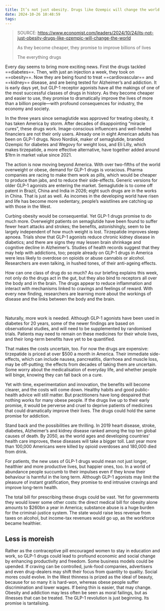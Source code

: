 ```yaml
---
title: It’s not just obesity. Drugs like Ozempic will change the world
date: 2024-10-26 10:48:59
tags:
---
```


> SOURCE: <https://www.economist.com/leaders/2024/10/24/its-not-just-obesity-drugs-like-ozempic-will-change-the-world>
>
> As they become cheaper, they promise to improve billions of lives
>
> The everything drugs

Every day seems to bring more exciting news. First the drugs tackled ==diabetes==. Then, with just an injection a week, they took on ==obesity==. Now they are being found to treat ==cardiovascular== and ==kidney== disease, and are being tested for Alzheimer’s and addiction. It is early days yet, but GLP-1 receptor agonists have all the makings of one of the most successful classes of drugs in history. As they become cheaper and easier to use, they promise to dramatically improve the lives of more than a billion people—with profound consequences for industry, the economy and society.

In the three years since semaglutide was approved for treating obesity, it has taken America by storm. After decades of disappointing “miracle cures”, these drugs work. Image-conscious influencers and well-heeled financiers are not their only users. Already one in eight American adults has been on GLP-1 drugs. Novo Nordisk, maker of semaglutide, branded Ozempic for diabetes and Wegovy for weight loss, and Eli Lilly, which makes tirzepatide, a more effective alternative, have together added around $1trn in market value since 2021.

The action is now moving beyond America. With over two-fifths of the world overweight or obese, demand for GLP-1 drugs is voracious. Pharma companies are racing to make them work as pills, which would be cheaper to produce than jabs, and to reduce their side-effects. Generic versions for older GLP-1 agonists are entering the market. Semaglutide is to come off patent in Brazil, China and India in 2026; eight such drugs are in the works in China. That is just as well. As incomes in the developing world have risen and life has become more sedentary, people’s waistlines are catching up with those in the West.

Curbing obesity would be consequential. Yet GLP-1 drugs promise to do much more. Overweight patients on semaglutide have been found to suffer fewer heart attacks and strokes; the benefits, astonishingly, seem to be largely independent of how much weight is lost. Tirzepatide improves sleep apnoea. Trials show that GLP-1 agonists reduce chronic kidney disease in diabetics; and there are signs they may lessen brain shrinkage and cognitive decline in Alzheimer’s. Studies of health records suggest that they may help with addictions, too; people already on GLP-1 drugs in America were less likely to overdose on opioids or abuse cannabis or alcohol. Researchers are even talking, in hushed tones, of their anti-ageing effects.

How can one class of drug do so much? As our briefing explains this week, not only do the drugs act in the gut, but they also bind to receptors all over the body and in the brain. The drugs appear to reduce inflammation and interact with mechanisms linked to cravings and feelings of reward. With every new finding, researchers are learning more about the workings of disease and the links between the body and the brain.

<br>

Naturally, more work is needed. Although GLP-1 agonists have been used in diabetes for 20 years, some of the newer findings are based on observational studies, and will need to be supplemented by randomised trials. Patients may need to remain on these medicines for their whole lives, and their long-term benefits have yet to be quantified.

That makes the costs uncertain, too. For now the drugs are expensive: tirzepatide is priced at over $500 a month in America. Their immediate side-effects, which can include nausea, pancreatitis, diarrhoea and muscle loss, may be off-putting; the effects from decades of taking them are uncertain. Some worry about the medicalisation of everyday life, and whether people will binge, knowing they can fall back on a cure.

Yet with time, experimentation and innovation, the benefits will become clearer, and the costs will come down. Healthy habits and good public-health advice will still matter. But practitioners have long despaired that nothing works for many obese people. If the drugs live up to their early promise, it would be perverse and cruel to deprive patients of medicines that could dramatically improve their lives. The drugs could hold the same promise for addiction.

Stand back and the possibilities are thrilling. In 2019 heart disease, stroke, diabetes, Alzheimer’s and kidney disease ranked among the top ten global causes of death. By 2050, as the world ages and developing countries’ health care improves, these diseases will take a bigger toll. Last year more than 100,000 Americans were killed by opioid overdoses and 180,000 died from drink.

For patients, the new uses of GLP-1 drugs would mean not just longer, healthier and more productive lives, but happier ones, too. In a world of abundance people succumb to their impulses even if they know their behaviour is harmful in the long term. Although GLP-1 agonists may limit the pleasure of instant gratification, they promise to end intrusive cravings and improve long-term health.

The total bill for prescribing these drugs could be vast. Yet for governments they would lower some other costs: the direct medical bill for obesity alone amounts to $260bn a year in America; substance abuse is a huge burden for the criminal-justice system. The state would raise less revenue from taxes on alcohol, but income-tax revenues would go up, as the workforce became healthier.

## Less is moreish

Rather as the contraceptive pill encouraged women to stay in education and work, so GLP-1 drugs could lead to profound economic and social change by enhancing productivity and freedom. Some business models could be upended. If craving can be controlled, junk-food companies, advertisers and even drug-dealers may shift their focus from quantity to quality. Social mores could evolve. In the West thinness is prized as the ideal of beauty, because for so many it is hard-won, whereas obese people suffer discrimination and lower wages. If being thin is easier, that may change. Obesity and addiction may less often be seen as moral failings, but as illnesses that can be treated. The GLP-1 revolution is just beginning. Its promise is tantalising.

